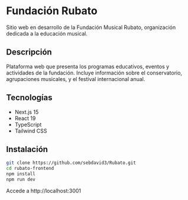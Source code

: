 # Fundación Rubato

Sitio web en desarrollo de la Fundación Musical Rubato, organización dedicada a la educación musical.

## Descripción

Plataforma web que presenta los programas educativos, eventos y actividades de la fundación. Incluye información sobre el conservatorio, agrupaciones musicales, y el festival internacional anual.

## Tecnologías

- Next.js 15
- React 19
- TypeScript
- Tailwind CSS

## Instalación

```bash
git clone https://github.com/sebdavid3/Rubato.git
cd rubato-frontend
npm install
npm run dev
```

Accede a http://localhost:3001


